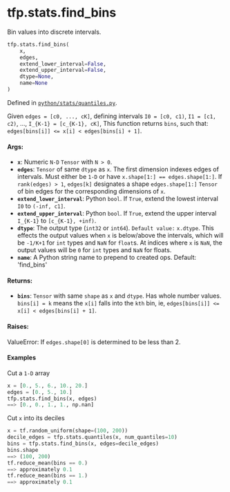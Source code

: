 <div itemscope itemtype="http://developers.google.com/ReferenceObject">
<meta itemprop="name" content="tfp.stats.find_bins" />
<meta itemprop="path" content="Stable" />
</div>

# tfp.stats.find_bins

Bin values into discrete intervals.

``` python
tfp.stats.find_bins(
    x,
    edges,
    extend_lower_interval=False,
    extend_upper_interval=False,
    dtype=None,
    name=None
)
```



Defined in [`python/stats/quantiles.py`](https://github.com/tensorflow/probability/tree/master/tensorflow_probability/python/stats/quantiles.py).

<!-- Placeholder for "Used in" -->

Given `edges = [c0, ..., cK]`, defining intervals
`I0 = [c0, c1)`, `I1 = [c1, c2)`, ..., `I_{K-1} = [c_{K-1}, cK]`,
This function returns `bins`, such that:
`edges[bins[i]] <= x[i] < edges[bins[i] + 1]`.

#### Args:

* <b>`x`</b>:  Numeric `N-D` `Tensor` with `N > 0`.
* <b>`edges`</b>:  `Tensor` of same `dtype` as `x`.  The first dimension indexes edges
  of intervals.  Must either be `1-D` or have
  `x.shape[1:] == edges.shape[1:]`.  If `rank(edges) > 1`, `edges[k]`
  designates a shape `edges.shape[1:]` `Tensor` of bin edges for the
  corresponding dimensions of `x`.
* <b>`extend_lower_interval`</b>:  Python `bool`.  If `True`, extend the lowest
  interval `I0` to `(-inf, c1]`.
* <b>`extend_upper_interval`</b>:  Python `bool`.  If `True`, extend the upper
  interval `I_{K-1}` to `[c_{K-1}, +inf)`.
* <b>`dtype`</b>: The output type (`int32` or `int64`). `Default value:` `x.dtype`.
  This effects the output values when `x` is below/above the intervals,
  which will be `-1/K+1` for `int` types and `NaN` for `float`s.
  At indices where `x` is `NaN`, the output values will be `0` for `int`
  types and `NaN` for floats.
* <b>`name`</b>:  A Python string name to prepend to created ops. Default: 'find_bins'


#### Returns:

* <b>`bins`</b>: `Tensor` with same `shape` as `x` and `dtype`.
  Has whole number values.  `bins[i] = k` means the `x[i]` falls into the
  `kth` bin, ie, `edges[bins[i]] <= x[i] < edges[bins[i] + 1]`.


#### Raises:

  ValueError:  If `edges.shape[0]` is determined to be less than 2.

#### Examples

Cut a `1-D` array

```python
x = [0., 5., 6., 10., 20.]
edges = [0., 5., 10.]
tfp.stats.find_bins(x, edges)
==> [0., 0., 1., 1., np.nan]
```

Cut `x` into its deciles

```python
x = tf.random_uniform(shape=(100, 200))
decile_edges = tfp.stats.quantiles(x, num_quantiles=10)
bins = tfp.stats.find_bins(x, edges=decile_edges)
bins.shape
==> (100, 200)
tf.reduce_mean(bins == 0.)
==> approximately 0.1
tf.reduce_mean(bins == 1.)
==> approximately 0.1
```